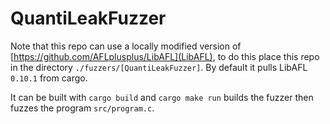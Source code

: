 # QuantiLeakFuzzer

Note that this repo can use a locally modified version of [https://github.com/AFLplusplus/LibAFL](LibAFL), to do this place this repo in the directory `./fuzzers/[QuantiLeakFuzzer]`. By default it pulls LibAFL `0.10.1` from cargo.

It can be built with `cargo build` and `cargo make run` builds the fuzzer then fuzzes the program `src/program.c`.

